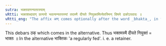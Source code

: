 ```yaml
---
sutra: भक्तादणन्यतरस्याम्
vRtti: भक्तशब्दादण् प्रत्ययो भवत्यन्यतरस्यां तदस्मै दीयते नियुक्तमित्येतस्मिन् विषये ढकोऽपवादः ॥
vRtti_eng: "The affix अण् comes optionally after the word _bhakta_, in the sense of 'to whom this is to be given rightfully.'"
---
```

This debars ठक् which comes in the alternative. Thus भक्तमस्मै दीयते नियुक्तं = भाक्तः ॥ In the alternative भाक्तिकः 'a regularly fed'. i. e. a retainer.
